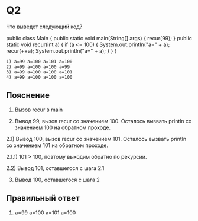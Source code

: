 # Q2
Что выведет следующий код?

public class Main {
    public static void main(String[] args) {
        recur(99);
    }
    public static void recur(int a) {
        if (a <= 100) {
            System.out.println("a=" + a);
            recur(++a);
            System.out.println("a=" + a);
        }
    }
}

    1) a=99 a=100 a=101 a=100
    2) a=99 a=100 a=100 a=99
    3) a=99 a=100 a=100 a=101
    4) a=99 a=100 a=100 a=100

## Пояснение

1) Вызов recur в main

2) Вывод 99, вызов recur со значением 100. Осталось вызвать println со значением 100 на обратном проходе.

2.1) Вывод 100, вызов recur со значением 101. Осталось вызвать println со значением 101 на обратном проходе.

2.1.1) 101 > 100, поэтому выходим обратно по рекурсии.

2.2) Вывод 101, оставшегося с шага 2.1

3) Вывод 100, оставшегося с шага 2

## Правильный ответ
1) a=99 a=100 a=101 a=100


